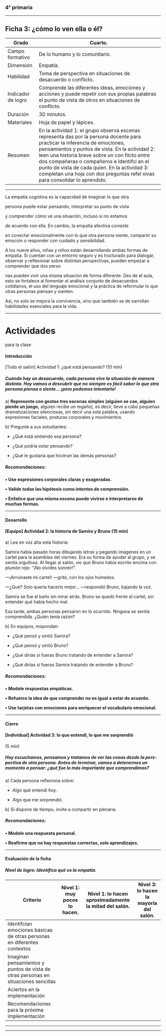 ### 4° primaria


-----

## Ficha 3: ¿cómo lo ven ella o él?

|Grado|Cuarto.|
|---|---|
|Campo formativo|De lo humano y lo comunitario.|
|Dimensión|Empatía.|
|Habilidad|Toma de perspectiva en situaciones de desacuerdo o conflicto.|
|Indicador de logro|Comprende las diferentes ideas, emociones y acciones y puede repetir con sus propias palabras el punto de vista de otros en situaciones de conflicto.|
|Duración|30 minutos.|
|Materiales|Hoja de papel y lápices.|
|Resumen|En la actividad 1: el grupo observa escenas representa­ das por la persona docente para practicar la inferencia de emociones, pensamientos y puntos de vista. En la actividad 2: leen una historia breve sobre un con­ filcto entre dos compañeras o compañeros e identifci an el punto de vista de cada quien. En la actividad 3: completan una hoja con dos preguntas refel xivas para consolidar lo aprendido.|


-----

La empatía cognitiva es la capacidad de imaginar lo que otra

persona puede estar pensando, interpretar su punto de vista

y comprender cómo ve una situación, incluso si no estamos

de acuerdo con ella. En cambio, la empatía afectiva consiste

en conectar emocionalmente con lo que otra persona siente,
compartir su emoción o responder con cuidado y sensibilidad.

A los nueve años, niñas y niños están desarrollando ambas
formas de empatía. Si cuentan con un entorno seguro y es­
tructurado para dialogar, observar y reflexionar sobre distintas
perspectivas, pueden empezar a comprender que dos perso­

nas pueden vivir una misma situación de forma diferente. Des­
de el aula, esto se fortalece al fomentar el análisis conjunto
de desacuerdos cotidianos, el uso del lenguaje emocional y la
práctica de reformular lo que otras personas piensan y sienten.


Así, no solo se mejora la convivencia, sino que también se de­
sarrollan habilidades esenciales para la vida.


-----

# Actividades
 para la clase

#### Introducción

 [Todo el salón] Actividad 1: ¿qué está pensando? (10 min)

##### Cuando hay un desacuerdo, cada persona vive la situación de manera distinta. Hoy vamos a descubrir que no siempre es fácil saber lo que otra persona piensa o siente… ¡pero podemos intentarlo!

a) **Represente con gestos tres escenas simples (alguien se cae, alguien pierde un juego,**
alguien recibe un regaño), es decir, lleve a cabo pequeñas dramatizaciones silenciosas, sin
decir una sola palabra, usando expresiones faciales, posturas corporales y movimientos.

b) Pregunte a sus estudiantes:

  - ¿Qué está sintiendo esa persona?

  - ¿Qué podría estar pensando?

  - ¿Qué le gustaría que hicieran las demás personas?


##### Recomendaciones:

**• Use expresiones corporales claras y exageradas.**

**• Valide todas las hipótesis como intentos de comprensión.**

**• Enfatice que una misma escena puede vivirse e interpretarse de muchas formas.**


-----

#### Desarrollo



#### [Equipo] Actividad 2: la historia de Samira y Bruno (15 min)

a) Lea en voz alta esta historia:

Samira había pasado horas dibujando letras y pegando imágenes en un cartel para la
asamblea del viernes. Era su forma de ayudar al grupo, y se sentía orgullosa. Al llegar al
salón, vio que Bruno había escrito encima con plumón rojo: “¡No olvides sonreír!”.

—¡Arruinaste mi cartel! —gritó, con los ojos húmedos.

—¿Qué? Solo quería hacerlo mejor… —respondió Bruno, bajando la voz.

Samira se fue al baño sin mirar atrás. Bruno se quedó frente al cartel, sin entender qué
había hecho mal.

Esa tarde, ambas personas pensaron en lo ocurrido. Ninguna se sentía comprendida.
¿Quién tenía razón?

b) En equipos, respondan:

  - ¿Qué pensó y sintió Samira?

  - ¿Qué pensó y sintió Bruno?

  - ¿Qué dirías si fueras Bruno tratando de entender a Samira?

  - ¿Qué dirías si fueras Samira tratando de entender a Bruno?


##### Recomendaciones:

**• Modele respuestas empáticas.**

**• Refuerce la idea de que comprender no es igual a estar de acuerdo.**

**• Use tarjetas con emociones para enriquecer el vocabulario emocional.**


-----

#### Cierre



#### [Individual] Actividad 3: lo que entendí, lo que me sorprendió
 (5 min)

##### Hoy escuchamos, pensamos y tratamos de ver las cosas desde la pers­ pectiva de otra persona. Antes de terminar, vamos a detenernos un momento a pensar: ¿qué fue lo más importante que comprendimos?

a) Cada persona reflexiona sobre:

  - Algo qué entendí hoy.

  - Algo que me sorprendió.

b) Si dispone de tiempo, invite a compartir en plenaria.


##### Recomendaciones:

**• Modele una respuesta personal.**

**• Reafirme que no hay respuestas correctas, solo aprendizajes.**


-----

#### Evaluación de la ficha


##### Nivel de logro: Identifica qué es la empatía.

|Criterio|Nivel 1: muy pocos lo hacen.|Nivel 1: lo hacen aproximadamente la mitad del salón.|Nivel 3: lo hacen la mayoría del salón.|
|---|---|---|---|
|Identifcian emociones básicas de otras personas en diferentes contextos||||
|Imaginan pensamientos y puntos de vista de otras personas en situaciones sencillas||||
|Aciertos en la implementación||||
|Recomendaciones para la próxima implementación||||


-----

-----

